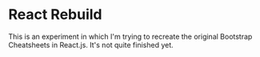 # React Rebuild

This is an experiment in which I'm trying to recreate the original Bootstrap Cheatsheets in React.js. It's not quite finished yet.
